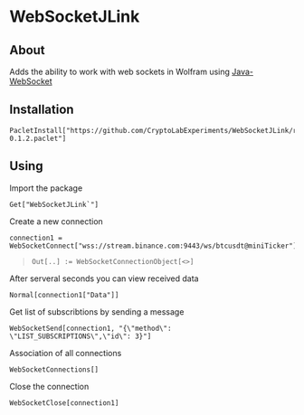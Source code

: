 # WebSocketJLink

## About 

Adds the ability to work with web sockets in Wolfram using [Java-WebSocket](https://github.com/TooTallNate/Java-WebSocket)

## Installation

```wolfram
PacletInstall["https://github.com/CryptoLabExperiments/WebSocketJLink/releases/download/v0.1.2/WebSocketJLink-0.1.2.paclet"]
```

## Using

Import the package

```wolfram
Get["WebSocketJLink`"]
```

Create a new connection

```wolfram
connection1 = WebSocketConnect["wss://stream.binance.com:9443/ws/btcusdt@miniTicker"]
```
>```wolfram
> Out[..] := WebSocketConnectionObject[<>]
> ```

After serveral seconds you can view received data

```wolfram
Normal[connection1["Data"]]
```

Get list of subscribtions by sending a message

```wolfram
WebSocketSend[connection1, "{\"method\": \"LIST_SUBSCRIPTIONS\",\"id\": 3}"]
```

Association of all connections

```wolfram
WebSocketConnections[]
```

Close the connection

```wolfram
WebSocketClose[connection1]
```
